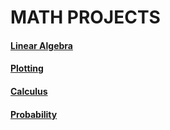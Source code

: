 # MATH PROJECTS

#### [Linear Algebra](./0x00-linear_algebra)

#### [Plotting](./0x01-plotting)

#### [Calculus](./0x02-calculus)

#### [Probability](./0x03-probability)
